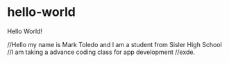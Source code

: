 # hello-world
Hello World!
 
//Hello my name is Mark Toledo and I am a student from Sisler High School 
//I am taking a advance coding class for app development
//exde.
